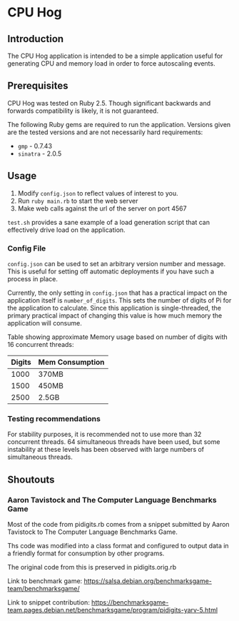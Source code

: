 # CPU Hog

## Introduction

The CPU Hog application is intended to be a simple application useful for generating
CPU and memory load in order to force autoscaling events.

## Prerequisites

CPU Hog was tested on Ruby 2.5. Though significant backwards and forwards
compatibility is likely, it is not guaranteed.

The following Ruby gems are required to run the application. Versions
given are the tested versions and are not necessarily hard requirements:

* `gmp` - 0.7.43
* `sinatra` - 2.0.5

## Usage

1. Modify `config.json` to reflect values of interest to you.
2. Run `ruby main.rb` to start the web server
3. Make web calls against the url of the server on port 4567

`test.sh` provides a sane example of a load generation script that can
effectively drive load on the application.

### Config File
`config.json` can be used to set an arbitrary version number and message.
This is useful for setting off automatic deployments if you have such
a process in place.

Currently, the only setting in `config.json` that has a practical
impact on the application itself is `number_of_digits`. This
sets the number of digits of Pi for the application to calculate.
Since this application is single-threaded, the primary practical impact
of changing this value is how much memory the application will consume.

Table showing approximate Memory usage based on number of digits with
16 concurrent threads:

|Digits | Mem Consumption|
|-----|-----|
|1000 |370MB|
|1500 |450MB|
|2500 |2.5GB|

### Testing recommendations
For stability purposes, it is recommended not to use more than 32
concurrent threads. 64 simultaneous threads have been used,
but some instability at these levels has been observed with large
numbers of simultaneous threads.

## Shoutouts

### Aaron Tavistock and The Computer Language Benchmarks Game

Most of the code from pidigits.rb comes from a snippet submitted
by Aaron Tavistock to The Computer Language Benchmarks Game.

Ths code was modified into a class format and configured to
output data in a friendly format for consumption by other
programs.

The original code from this is preserved in pidigits.orig.rb

Link to benchmark game:
https://salsa.debian.org/benchmarksgame-team/benchmarksgame/

Link to snippet contribution:
https://benchmarksgame-team.pages.debian.net/benchmarksgame/program/pidigits-yarv-5.html